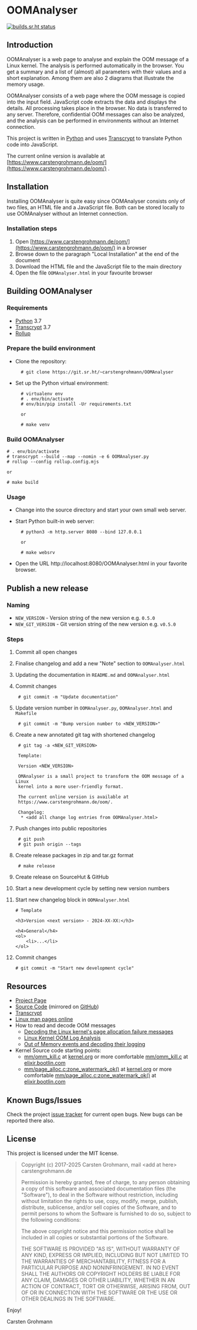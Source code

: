 # OOMAnalyser

[![builds.sr.ht status](https://builds.sr.ht/~carstengrohmann/OOMAnalyser.svg)](https://builds.sr.ht/~carstengrohmann/OOMAnalyser?)


## Introduction

OOMAnalyser is a web page to analyse and explain the OOM message of a Linux kernel. The analysis is performed
automatically in the browser. You get a summary and a list of (almost) all parameters with their values and a
short explanation. Among them are also 2 diagrams that illustrate the memory usage.

OOMAnalyser consists of a web page where the OOM message is copied into the input field. JavaScript code extracts
the data and displays the details. All processing takes place in the browser. No data is transferred to any server.
Therefore, confidential OOM messages can also be analyzed, and the analysis can be performed in environments
without an Internet connection.

This project is written in [Python](https://www.python.org) and uses [Transcrypt](https://www.transcrypt.org/)  to
translate Python code into JavaScript.

The current online version is available at [https://www.carstengrohmann.de/oom/](https://www.carstengrohmann.de/oom/) .


## Installation

Installing OOMAnalyser is quite easy since OOMAnalyser consists only of two files, an HTML file and a JavaScript file.
Both can be stored locally to use OOMAnalyser without an Internet connection.

### Installation steps

1. Open [https://www.carstengrohmann.de/oom/](https://www.carstengrohmann.de/oom/) in a browser
2. Browse down to the paragraph "Local Installation" at the end of the document
3. Download the HTML file and the JavaScript file to the main directory
4. Open the file `OOMAnalyser.html` in your favourite browser


## Building OOMAnalyser

### Requirements

* [Python](http://www.python.org) 3.7
* [Transcrypt](https://www.transcrypt.org/) 3.7
* [Rollup](https://rollupjs.org/)


### Prepare the build environment

* Clone the repository:

        # git clone https://git.sr.ht/~carstengrohmann/OOMAnalyser

* Set up the Python virtual environment:

        # virtualenv env
        # . env/bin/activate
        # env/bin/pip install -Ur requirements.txt

        or

        # make venv

### Build OOMAnalyser

```
# . env/bin/activate
# transcrypt --build --map --nomin -e 6 OOMAnalyser.py
# rollup --config rollup.config.mjs

or

# make build
```

### Usage

* Change into the source directory and start your own small web server.

* Start Python built-in web server:

        # python3 -m http.server 8080 --bind 127.0.0.1

        or

        # make websrv

* Open the URL http://localhost:8080/OOMAnalyser.html in your favorite browser.


## Publish a new release
### Naming

* `NEW_VERSION` - Version string of the new version e.g. `0.5.0`
* `NEW_GIT_VERSION` - Git version string of the new version e.g. `v0.5.0`

### Steps
1. Commit all open changes

2. Finalise changelog and add a new "Note" section to `OOMAnalyser.html`

3. Updating the documentation in `README.md` and `OOMAnalyser.html`

4. Commit changes

        # git commit -m "Update documentation"

5. Update version number in `OOMAnalyser.py`, `OOMAnalyser.html` and `Makefile`

        # git commit -m "Bump version number to <NEW_VERSION>"

6. Create a new annotated git tag with shortened changelog

        # git tag -a <NEW_GIT_VERSION>

        Template:

        Version <NEW_VERSION>

        OMAnalyser is a small project to transform the OOM message of a Linux
        kernel into a more user-friendly format.

        The current online version is available at
        https://www.carstengrohmann.de/oom/.

        Changelog:
         * <add all change log entries from OOMAnalyser.html>

7. Push changes into public repositories

        # git push
        # git push origin --tags

8. Create release packages in zip and tar.gz format

        # make release

9. Create release on SourceHut & GitHub

10. Start a new development cycle by setting new version numbers

11. Start new changelog block in `OOMAnalyser.html`

        # Template

        <h3>Version <next version> - 2024-XX-XX:</h3>

        <h4>General</h4>
        <ol>
            <li>...</li>
        </ol>

12. Commit changes

        # git commit -m "Start new development cycle"

## Resources

* [Project Page](https://carstengrohmann.de/oomanalyser.html)
* [Source Code](https://git.sr.ht/~carstengrohmann/OOMAnalyser)
  (mirrored on [GitHub](https://github.com/CarstenGrohmann/OOMAnalyser))
* [Transcrypt](https://www.transcrypt.org/)
* [Linux man pages online](https://man7.org/)
* How to read and decode OOM messages
    * [Decoding the Linux kernel's page allocation failure messages](https://utcc.utoronto.ca/~cks/space/blog/linux/DecodingPageAllocFailures)
    * [Linux Kernel OOM Log Analysis](http://elearningmedium.com/linux-kernel-oom-log-analysis/)
    * [Out of Memory events and decoding their logging](https://community.wandisco.com/s/article/Guide-to-Out-of-Memory-OOM-events-and-decoding-their-logging)
* Kernel Source code starting points:
    * [mm/omm_kill.c](https://git.kernel.org/pub/scm/linux/kernel/git/stable/linux.git/tree/mm/oom_kill.c)
      at [kernel.org](https://kernel.org) or more comfortable
      [mm/omm_kill.c](https://elixir.bootlin.com/linux/latest/source/mm/oom_kill.c)
      at [elixir.bootlin.com](https://elixir.bootlin.com)
    * [mm/page_alloc.c:zone_watermark_ok()](https://git.kernel.org/pub/scm/linux/kernel/git/stable/linux.git/tree/mm/page_alloc.c)
      at [kernel.org](https://kernel.org) or more comfortable
      [mm/page_alloc.c:zone_watermark_ok()](https://elixir.bootlin.com/linux/latest/source/mm/page_alloc.c#L4074)
      at [elixir.bootlin.com](https://elixir.bootlin.com)


## Known Bugs/Issues

Check the project [issue tracker](https://todo.sr.ht/~carstengrohmann/OOMAnalyser)
for current open bugs. New bugs can be reported there also.


## License

This project is licensed under the MIT license.

> Copyright (c) 2017-2025 Carsten Grohmann,  mail &lt;add at here&gt; carstengrohmann.de
>
> Permission is hereby granted, free of charge, to any person obtaining a copy of
> this software and associated documentation files (the "Software"), to deal in
> the Software without restriction, including without limitation the rights to
> use, copy, modify, merge, publish, distribute, sublicense, and/or sell copies
> of the Software, and to permit persons to whom the Software is furnished to do
> so, subject to the following conditions:
>
> The above copyright notice and this permission notice shall be included in all
> copies or substantial portions of the Software.
>
> THE SOFTWARE IS PROVIDED "AS IS", WITHOUT WARRANTY OF ANY KIND, EXPRESS OR
> IMPLIED, INCLUDING BUT NOT LIMITED TO THE WARRANTIES OF MERCHANTABILITY,
> FITNESS FOR A PARTICULAR PURPOSE AND NONINFRINGEMENT. IN NO EVENT SHALL THE
> AUTHORS OR COPYRIGHT HOLDERS BE LIABLE FOR ANY CLAIM, DAMAGES OR OTHER
> LIABILITY, WHETHER IN AN ACTION OF CONTRACT, TORT OR OTHERWISE, ARISING FROM,
> OUT OF OR IN CONNECTION WITH THE SOFTWARE OR THE USE OR OTHER DEALINGS IN THE
> SOFTWARE.

Enjoy!

Carsten Grohmann
